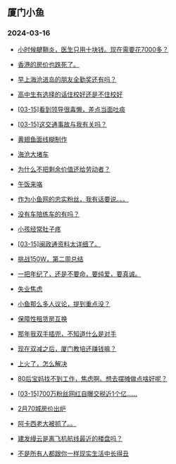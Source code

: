 ## 厦门小鱼 
### 2024-03-16

+ [小时候腱鞘炎，医生只用十块钱。现在需要花7000多？](http://bbs.xmfish.com/read-htm-tid-18160659.html)

+ [香港的房价也跌死了。](http://bbs.xmfish.com/read-htm-tid-18160764.html)

+ [早上海沧进岛的朋友全勤奖还有吗？](http://bbs.xmfish.com/read-htm-tid-18160756.html)

+ [高中生有选择的话住校好还是不住校好](http://bbs.xmfish.com/read-htm-tid-18160692.html)

+ [[03-15]看到领导很毒懒，差点当面吐痰](http://bbs.xmfish.com/read-htm-tid-18160708.html)

+ [[03-15]这交通事故与我有关吗？](http://bbs.xmfish.com/read-htm-tid-18160873.html)

+ [黄翅鱼面线糊制作](http://bbs.xmfish.com/read-htm-tid-18160768.html)

+ [海沧大堵车](http://bbs.xmfish.com/read-htm-tid-18160733.html)

+ [为什么不把剩余价值还给劳动者？](http://bbs.xmfish.com/read-htm-tid-18160779.html)

+ [午饭来咯](http://bbs.xmfish.com/read-htm-tid-18160856.html)

+ [作为小鱼网的忠实粉丝，我有话要说。。。](http://bbs.xmfish.com/read-htm-tid-18160700.html)

+ [没有车陪练车的有吗？](http://bbs.xmfish.com/read-htm-tid-18160704.html)

+ [小孩经常肚子疼](http://bbs.xmfish.com/read-htm-tid-18160876.html)

+ [[03-15]闽政通资料太详细了。](http://bbs.xmfish.com/read-htm-tid-18160974.html)

+ [挑战150W，第二周总结](http://bbs.xmfish.com/read-htm-tid-18160930.html)

+ [一把年纪了，还是不要命，要纯爱，要真诚。](http://bbs.xmfish.com/read-htm-tid-18161004.html)

+ [失业焦虑](http://bbs.xmfish.com/read-htm-tid-18160983.html)

+ [小鱼那么多人议论，提到重点没？](http://bbs.xmfish.com/read-htm-tid-18160970.html)

+ [保障性租赁房互换](http://bbs.xmfish.com/read-htm-tid-18160944.html)

+ [那年我双手插兜，不知道什么是对手](http://bbs.xmfish.com/read-htm-tid-18160999.html)

+ [现在双减之后，厦门教培还赚钱嘛？](http://bbs.xmfish.com/read-htm-tid-18161010.html)

+ [上火了，怎么解决](http://bbs.xmfish.com/read-htm-tid-18161008.html)

+ [80后宝妈找不到工作，焦虑啊。想去摆摊做点啥好呢？](http://bbs.xmfish.com/read-htm-tid-18161106.html)

+ [[03-15]700万粉丝网红自曝交税近1个亿……](http://bbs.xmfish.com/read-htm-tid-18160938.html)

+ [2月70城房价出炉](http://bbs.xmfish.com/read-htm-tid-18160990.html)

+ [阿卡西老大被抓了。。](http://bbs.xmfish.com/read-htm-tid-18161085.html)

+ [建发缦云是离飞机航线最近的楼盘吗？](http://bbs.xmfish.com/read-htm-tid-18161049.html)

+ [不是所有人都跟你一样现实生活中长得丑](http://bbs.xmfish.com/read-htm-tid-18161121.html)

